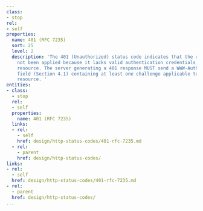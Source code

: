 ```yaml
---
class:
- stop
rel:
- self
properties:
  name: 401 (RFC 7235)
  sort: 25
  level: 2
  description: 'The 401 (Unauthorized) status code indicates that the request has
    not been applied because it lacks valid authentication credentials for the target
    resource. The server generating a 401 response MUST send a WWW-Authenticate header
    field (Section 4.1) containing at least one challenge applicable to the target
    resource. '
entities:
- class:
  - stop
  rel:
  - self
  properties:
    name: 401 (RFC 7235)
  links:
  - rel:
    - self
    href: design/http-status-codes/401-rfc-7235.md
  - rel:
    - parent
    href: design/http-status-codes/
links:
- rel:
  - self
  href: design/http-status-codes/401-rfc-7235.md
- rel:
  - parent
  href: design/http-status-codes/
...
```

